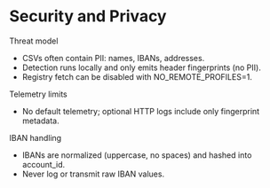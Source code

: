 Security and Privacy
==================================================

Threat model

- CSVs often contain PII: names, IBANs, addresses.
- Detection runs locally and only emits header fingerprints (no PII).
- Registry fetch can be disabled with NO_REMOTE_PROFILES=1.

Telemetry limits

- No default telemetry; optional HTTP logs include only fingerprint metadata.

IBAN handling

- IBANs are normalized (uppercase, no spaces) and hashed into account_id.
- Never log or transmit raw IBAN values.


